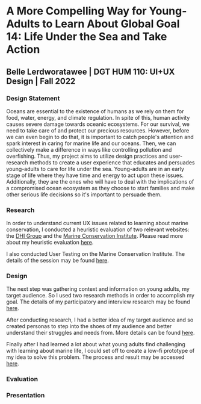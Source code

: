 # A More Compelling Way for Young-Adults to Learn About Global Goal 14: Life Under the Sea and Take Action

## Belle Lerdworatawee | DGT HUM 110: UI+UX Design | Fall 2022

### Design Statement
Oceans are essential to the existence of humans as we rely on them for food, water, energy, and climate regulation. In spite of this, human activity causes severe damage towards oceanic ecosystems. For our survival, we need to take care of and protect our precious resources. However, before we can even begin to do that, it is important to catch people's attention and spark interest in caring for marine life and our oceans. Then, we can collectively make a difference in ways like controlling pollution and overfishing. Thus, my project aims to utilize design practices and user-research methods to create a user experience that educates and persuades young-adults to care for life under the sea. Young-adults are in an early stage of life where they have time and energy to act upon these issues. Additionally, they are the ones who will have to deal with the implications of a compromised ocean ecosystem as they choose to start families and make other serious life decisions so it's important to persuade them.

### Research
In order to understand current UX issues related to learning about marine conservation, I conducted a heuristic evaluation of two relevant websites: the [DHI Group](https://www.dhigroup.com/) and the [Marine Conservation Institute](https://marine-conservation.org/). Please read more about my heuristic evaluation [here](https://github.com/blerdwor/F22-DGT-HUM-110/blob/main/Assignment01.md). 

I also conducted User Testing on the Marine Conservation Institute. The details of the session may be found [here](https://github.com/blerdwor/F22-DGT-HUM-110/blob/main/Assignment02.md).

### Design
The next step was gathering context and information on young adults, my target audience. So I used two research methods in order to accomplish my goal. The details of my participatory and interview research may be found [here](https://github.com/blerdwor/F22-DGT-HUM-110/blob/main/Assignment03.md).

After conducting research, I had a better idea of my target audience and so created personas to step into the shoes of my audience and better understand their struggles and needs from. More details can be found [here](https://github.com/blerdwor/F22-DGT-HUM-110/blob/main/Assignment04.md).

Finally after I had learned a lot about what young adults find challenging with learning about marine life, I could set off to create a low-fi prototype of my idea to solve this problem. The process and result may be accessed [here](https://github.com/blerdwor/F22-DGT-HUM-110/blob/main/Assignment05.md).

### Evaluation

### Presentation
